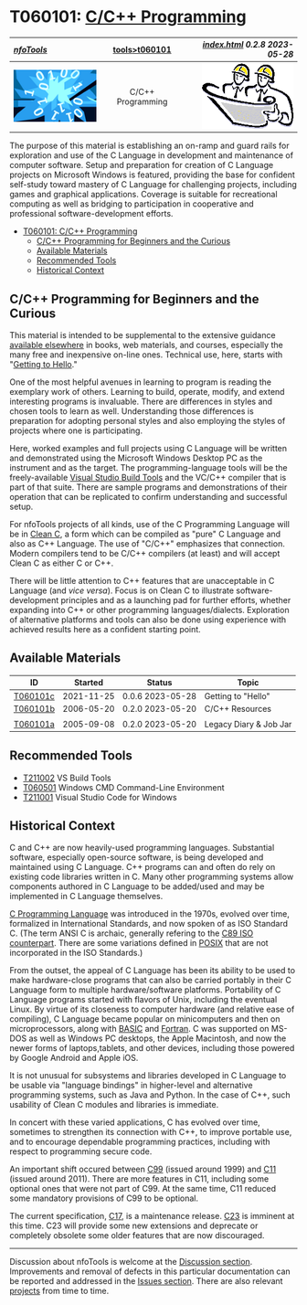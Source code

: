 <!-- index.md 0.2.8                UTF-8                          2023-05-28
     ----1----|----2----|----3----|----4----|----5----|----6----|----7----|--*

                         T060101: C/C++ PROGRAMMING
     -->

# T060101: [C/C++ Programming](.)

| ***[nfoTools](../../)*** | [tools](../)[>t060101](.) | ***[index.html](index.html) 0.2.8 2023-05-28*** |
| :--                |       :-:          | --: |
| ![nfotools](../../images/nfoWorks-2014-06-02-1702-LogoSmall.png) | C/C++ Programming | ![Hard Hat Area](../../images/hardhat-logo.gif) |

The purpose of this material is establishing an on-ramp and guard rails for
exploration and use of the C Language in development and maintenance of
computer software.  Setup and preparation for creation of C Language
projects on Microsoft Windows is featured, providing the base for confident
self-study toward mastery of C Language for challenging projects, including
games and graphical applications.  Coverage is suitable for recreational
computing as well as bridging to participation in cooperative and professional
software-development efforts.

- [T060101: C/C++ Programming](#t060101-cc-programming)
  - [C/C++ Programming for Beginners and the Curious](#cc-programming-for-beginners-and-the-curious)
  - [Available Materials](#available-materials)
  - [Recommended Tools](#recommended-tools)
  - [Historical Context](#historical-context)

## C/C++ Programming for Beginners and the Curious

This material is intended to be supplemental to the extensive guidance
[available elsewhere](b/) in books, web materials, and courses, especially
the many free and inexpensive on-line ones.  Technical use, here, starts with
"[Getting to Hello](c/)."

One of the most helpful avenues in learning to program is reading the
exemplary work of others.  Learning to build, operate, modify, and extend
interesting programs is invaluable.  There are differences in styles and
chosen tools to learn as well.  Understanding those differences is preparation
for adopting personal styles and also employing the styles of projects where
one is participating.

Here, worked examples and full projects using C Language will be  written and
demonstrated using the
Microsoft Windows Desktop PC as the instrument and as the target.  The
programming-language tools will be the freely-available
[Visual Studio Build Tools](../T211002/) and the VC/C++ compiler that is part
of that suite.  There are sample programs and demonstrations of their
operation that can be replicated to confirm understanding and successful
setup.

For nfoTools projects of all kinds, use of the C Programming Language
will be in
[Clean C](b/#Harbison2002),
a form which can be compiled as "pure"
C Language and also as C++ Language.  The use of "C/C++" emphasizes
that connection.  Modern compilers tend to be C/C++ compilers (at least) and
will accept Clean C as either C or C++.

There will be little attention to C++ features that are unacceptable
in C Language (and *vice versa*).  Focus is on Clean C
to illustrate software-development principles and as a launching pad for
further efforts, whether expanding into C++ or other programming
languages/dialects.  Exploration of alternative platforms and tools can also
be done using experience with achieved results here as a confident starting
point.


## Available Materials

| **ID** | **Started** | **Status** | **Topic** |
|   :-:   |   :-:   |  :-:   |  ---  |
| [T060101c](c/) | 2021-11-25 | 0.0.6 2023-05-28 | Getting to "Hello" |
| [T060101b](b/) | 2006-05-20 | 0.2.0 2023-05-20 | C/C++ Resources |
|                           |            |                   |           |
| [T060101a](a/) | 2005-09-08 | 0.2.0 2023-05-20 | Legacy Diary & Job Jar |

## Recommended Tools

- [T211002](../T211002) VS Build Tools
- [T060501](../T060501) Windows CMD Command-Line Environment
- [T211001](../T211001) Visual Studio Code for Windows

## Historical Context

C and C++ are now heavily-used programming languages.  Substantial software,
especially open-source software, is being
developed and maintained using C Language.  C++ programs
can and often do rely on existing code libraries written in C.  Many other
programming systems allow components authored in C Language to be added/used
and may be implemented in C Language themselves.

[C Programming Language](https://en.wikipedia.org/wiki/C_(programming_language))
was introduced in the 1970s, evolved over time, formalized in
International  Standards, and now spoken of as ISO Standard C.  (The term ANSI
C is archaic, generally refering to the
[C89 ISO counterpart](https://en.wikipedia.org/wiki/C_(programming_language)#History).
There are some variations defined in
[POSIX](https://en.wikipedia.org/wiki/POSIX) that are
not incorporated in the ISO Standards.)

From the outset, the appeal of C Language has been its ability to be used
to make hardware-close programs that can also be carried
portably in their C Language form to multiple hardware/software platforms.
Portability of C Language programs started with flavors of Unix, including the
eventual Linux. By virtue of its closeness to computer hardware (and relative
ease of compiling), C Language became popular on minicomputers and then on
microprocessors, along with [BASIC](https://en.wikipedia.org/wiki/BASIC) and
[Fortran](https://en.wikipedia.org/wiki/Fortran).  C was supported on MS-DOS
as well as Windows PC desktops, the Apple Macintosh, and now the newer forms
of laptops,tablets, and other devices, including those powered by Google
Android and Apple iOS.

It is not unusual for subsystems and libraries developed in C Language to be
usable via "language bindings" in higher-level and alternative programming
systems, such as Java and Python.  In the case of C++, such usability of
Clean C modules and libraries is immediate.

In concert with these varied applications, C has evolved over time, sometimes
to strengthen its connection with C++, to improve portable use, and
to encourage dependable programming practices, including with respect to
programming secure code.

An important shift
occured between [C99](https://en.wikipedia.org/wiki/C99) (issued around 1999)
and [C11](https://en.wikipedia.org/wiki/C11_(C_standard_revision)) (issued
around 2011).  There are more features in C11, including some optional ones
that were not part of C99.  At the same time, C11 reduced some mandatory
provisions of C99 to be optional.

The current specification,
[C17](https://en.wikipedia.org/wiki/C17_(C_standard_revision)), is a
maintenance release.  [C23](https://en.wikipedia.org/wiki/C2x) is imminent at
this time.  C23 will provide some new extensions and deprecate or completely
obsolete some older features that are now discouraged.

----

Discussion about nfoTools is welcome at the
[Discussion section](https://github.com/orcmid/nfoTools/discussions).
Improvements and removal of defects in this particular documentation can be
reported and addressed in the
[Issues section](https://github.com/orcmid/nfoTools/issues).  There are also
relevant [projects](https://github.com/orcmid/nfoTools/projects?type=classic)
from time to time.

<!-- ----1----|----2----|----3----|----4----|----5----|----6----|----7----|--*

     0.2.8 2023-05-28T23:59Z T060101c
     0.2.7 2023-05-27T20:05Z Completed full draft.
     0.2.6 2023-05-27T17:55Z Shuffle and also fix cross references
     0.2.5 2023-05-24T16:23Z More wordsmithing
     0.2.4 2023-05-23T15:49Z Wordsmithing and some elaboration
     0.2.3 2023-05-22T23:39Z Improve wording about portability
     0.2.2 2023-05-22T22:41Z Touch-ups
     0.2.1 2023-05-22T21:54Z Cleaned-up and Explained
     0.2.0 2023-05-20T23:15Z Folio re-organization
     0.1.3 2022-06-23T23:32Z Adopt improved title strip header
     0.1.2 2021-11-25T00:27Z T060101c
     0.1.1 2021-11-16T19:40Z Touch-ups
     0.1.0 2021-11-16T17:17Z Transposition to nfoTools as placeholder and
           boilerplate
     0.0.20 2007-09-13T22:42Z Final nfoWare Toolcraft version
     0.0.0 2005-09-08T19:09Z bootstrap placeholder and boilerplate on nfoWare

               *** end of docs/tools/T060101/index.md ***
     -->

